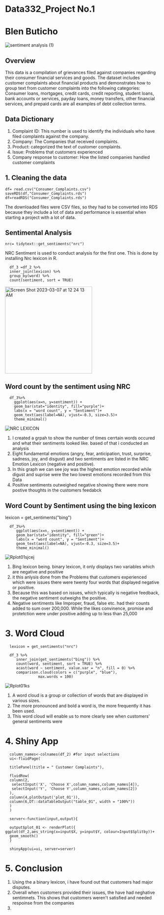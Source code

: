 # Data332_Project No.1
# Blen Buticho

![sentiment analysis (1)](https://user-images.githubusercontent.com/118494123/223373760-330bd6dd-5e84-4783-84ed-4acc32e6a418.jpeg)

## Overview
This data is a compilation of grievances filed against companies regarding their consumer financial services and goods. The dataset includes customer complaints about financial products and demonstrates how to group text from customer complaints into the following categories: Consumer loans, mortgages, credit cards, credit reporting, student loans, bank accounts or services, payday loans, money transfers, other financial services, and prepaid cards are all examples of debt collection terms.


## Data Dictionary 

   1. Complaint ID: This number is used to identify the individuals who have filed complaints against the company. 
   2. Company: The Companies that received complaints. 
   3. Product: categorized the text of customer complaints. 
   4. Issue: Problems that customers experienced 
   5. Company response to customer: How the listed companies handled customer complaints

## 1. Cleaning the data
    df= read.csv("Consumer_Complaints.csv")
    saveRDS(df,"Consumer_Complaints.rds")
    df=readRDS("Consumer_Complaints.rds")

The downloaded files were CSV files, so they had to be converted into RDS because they include a lot of data and performance is essential when starting a project with a lot of data.

## Sentimental Analysis 

    nrc= tidytext::get_sentiments("nrc")
NRC Sentiment is used to conduct analysis for the first one. This is done by installing Nrc lexicon in R.

      df_3 =df_2 %>%
      inner_join(lexicon) %>%
      group_by(word) %>%
      count(sentiment, sort = TRUE)
  
<img width="283" alt="Screen Shot 2023-03-07 at 12 24 13 AM" src="https://user-images.githubusercontent.com/118494123/223338688-d5937534-a979-448d-babf-7e4ffee9b0bd.png">

## Word count by the sentiment using NRC

      df_3%>%
        ggplot(aes(x=n, y=sentiment)) +
        geom_bar(stat="identity", fill="purple")+
        labs(x = "word count", y = "Sentiment")+
        geom_text(aes(label=NA), vjust=-0.3, size=3.5)+
        theme_minimal()

![NRC LEXICON](https://user-images.githubusercontent.com/118494123/223339419-320efa2f-8a64-41ce-9765-b96cd2dd970e.png)

   1. I created a grpah to show the number of times cerrtain words occured and what their sentiments looked like. based of that i conducted an analysis
   2. Eight fundamental emotions (angry, fear, anticipation, trust, surprise, sadness, joy, and disgust) and two sentiments are listed in the NRC Emotion 
      Lexicon (negative and positive).
   3. In this graph we can see joy was the highest emotion recorded while digust and suprise were the two lowest emotions recorded from this Data 
   4. Positive sentiments outweighed negative showing there were more postive thoughts in the customers feedabck 

## Word Count by Sentiment using the bing lexicon 

lexicon = get_sentiments("bing")

      df_3%>%
         ggplot(aes(x=n, y=sentiment)) +
         geom_bar(stat="identity", fill="green")+
         labs(x = "word count", y = "Sentiment")+
         geom_text(aes(label=NA), vjust=-0.3, size=3.5)+
         theme_minimal()

![Rplot01sjcej](https://user-images.githubusercontent.com/118494123/223344090-9dabaf79-0a8f-47ed-a9c4-0727aeff20d7.png)

   1. Bing lexicon being. binary lexicon, it only displays two variables which are negative and positive
   2. it this anlysis done from the Problems that customers experienced which were issues there were twenty four words that displayed negative or positive.
   3. Because this was based on issues, which typically is negative feedback, the negative sentiment outweighs the positive.
   4. Negative sentiments like Improper, fraud, false etc. had their counts added to sum over 200,000. While the likes convinence, promise and protetction
      were under positive adding up to less than 25,000
      


# 3. Word Cloud 

      lexicon = get_sentiments("nrc")

      df_3 %>%
         inner_join(get_sentiments("bing")) %>%
         count(word, sentiment, sort = TRUE) %>%
         acast(word ~ sentiment, value.var = "n", fill = 0) %>%
         comparison.cloud(colors = c("purple", "blue"),
                   max.words = 100)
               
![Rplot01ks](https://user-images.githubusercontent.com/118494123/223343557-cbc05562-f60b-4907-90b3-1d79b9175b04.png)

   1. A word cloud is a group or collection of words that are displayed in various sizes. 
   2. The more pronounced and bold a word is, the more frequently it has been used.
   3. This word cloud will enable us to more clearly see when customers' general sentiments were

# 4. Shiny App 

      column_names<-colnames(df_2) #for input selections
      ui<-fluidPage( 

      titlePanel(title = " Customer Complaints"),

      fluidRow(
      column(2,
       selectInput('X', 'Choose X',column_names,column_names[4]),
       selectInput('Y', 'Choose Y',column_names,column_names[2])
      ),
      column(4,plotOutput('plot_01')),
      column(6,DT::dataTableOutput("table_01", width = "100%"))
      )
      )

      server<-function(input,output){
  
      output$plot_01 <- renderPlot({
    ggplot(df_2,aes_string(x=input$X, y=input$Y, colour=Input$Splitby))+
      geom_smooth()
      }

      shinyApp(ui=ui, server=server)
 
# 5. Conclusion 

1. Using the a binary lexicon, i have found out that customers had major disputes.
2. Overall when customers provided their issues, the have had neghative sentimnets. This shows that customers weren't satisfied and needed respoinse from the companies
3. 


